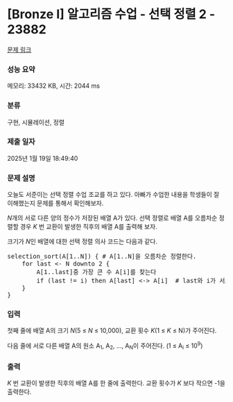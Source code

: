 # [Bronze I] 알고리즘 수업 - 선택 정렬 2 - 23882 

[문제 링크](https://www.acmicpc.net/problem/23882) 

### 성능 요약

메모리: 33432 KB, 시간: 2044 ms

### 분류

구현, 시뮬레이션, 정렬

### 제출 일자

2025년 1월 19일 18:49:40

### 문제 설명

<p>오늘도 서준이는 선택 정렬 수업 조교를 하고 있다. 아빠가 수업한 내용을 학생들이 잘 이해했는지 문제를 통해서 확인해보자.</p>

<p><em>N</em>개의 서로 다른 양의 정수가 저장된 배열 A가 있다. 선택 정렬로 배열 A를 오름차순 정렬할 경우 <em>K </em>번 교환이 발생한 직후의 배열 A를 출력해 보자.</p>

<p>크기가 <em>N</em>인 배열에 대한 선택 정렬 의사 코드는 다음과 같다.</p>

<pre>selection_sort(A[1..N]) { # A[1..N]을 오름차순 정렬한다.
    for last <- N downto 2 {
        A[1..last]중 가장 큰 수 A[i]를 찾는다
        if (last != i) then A[last] <-> A[i]  # last와 i가 서로 다르면 A[last]와 A[i]를 교환
    }
}</pre>

### 입력 

 <p>첫째 줄에 배열 A의 크기 <em>N</em>(5 ≤ <em>N</em> ≤ 10,000), 교환 횟수 <em>K</em>(1 ≤ <em>K</em> ≤ N)가 주어진다.</p>

<p>다음 줄에 서로 다른 배열 A의 원소 A<sub>1</sub>, A<sub>2</sub>, ..., A<sub>N</sub>이 주어진다. (1 ≤ A<sub>i</sub> ≤ 10<sup>9</sup>)</p>

### 출력 

 <p> <em>K </em>번 교환이 발생한 직후의 배열 A를 한 줄에 출력한다. 교환 횟수가 <em>K </em>보다 작으면 -1을 출력한다.</p>


